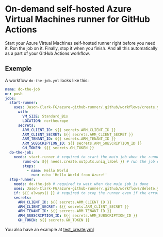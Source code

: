# On-demand self-hosted Azure Virtual Machines runner for GitHub Actions

Start your Azure Virtual Machines self-hosted runner right before you need it. Run the job on it. Finally, stop it when you finish. And all this automatically as a part of your GitHub Actions workflow.

## Exemple

A workflow `do-the-job.yml` looks like this:

```yaml
name: do-the-job
on: push
jobs:
  start-runner:
    uses: Jason-Clark-FG/azure-github-runner/.github/workflows/create.yml@v1
      with:
        VM_SIZE: Standard_B1s
        LOCATION: northeurope
      secrets:
        ARM_CLIENT_ID: ${{ secrets.ARM_CLIENT_ID }}
        ARM_CLIENT_SECRET: ${{ secrets.ARM_CLIENT_SECRET }}
        ARM_TENANT_ID: ${{ secrets.ARM_TENANT_ID }}
        ARM_SUBSCRIPTION_ID: ${{ secrets.ARM_SUBSCRIPTION_ID }}
        GH_TOKEN: ${{ secrets.GH_TOKEN }}
  do-the-job:
    needs: start-runner # required to start the main job when the runner is ready
        runs-on: ${{ needs.create.outputs.uniq_label }} # run the job on the newly created runner
        steps:
          - name: Hello World
            run: echo 'Hello World from Azure!'
  stop-runner:
    needs: do-the-job # required to wait when the main job is done
    uses: Jason-Clark-FG/azure-github-runner/.github/workflows/delete.yml@v1
    if: ${{ always() }} # required to stop the runner even if the error happened in the previous jobs
    secrets:
      ARM_CLIENT_ID: ${{ secrets.ARM_CLIENT_ID }}
      ARM_CLIENT_SECRET: ${{ secrets.ARM_CLIENT_SECRET }}
      ARM_TENANT_ID: ${{ secrets.ARM_TENANT_ID }}
      ARM_SUBSCRIPTION_ID: ${{ secrets.ARM_SUBSCRIPTION_ID }}
      GH_TOKEN: ${{ secrets.GH_TOKEN }}
```

You also have an example at [test_create.yml](.github/workflows/test_create.yml)
